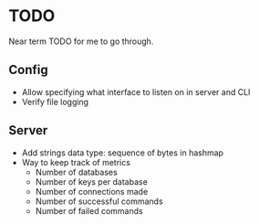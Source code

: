 # TODO

Near term TODO for me to go through.

## Config

* Allow specifying what interface to listen on in server and CLI
* Verify file logging

## Server

* Add strings data type: sequence of bytes in hashmap
* Way to keep track of metrics
  * Number of databases
  * Number of keys per database
  * Number of connections made
  * Number of successful commands
  * Number of failed commands
